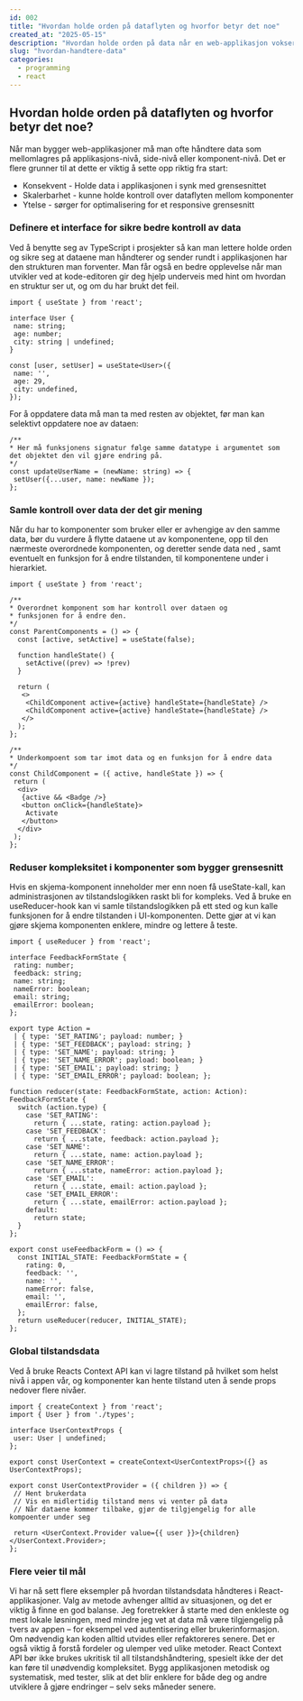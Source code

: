 ```yaml
---
id: 002
title: "Hvordan holde orden på dataflyten og hvorfor betyr det noe"
created_at: "2025-05-15"
description: "Hvordan holde orden på data når en web-applikasjon vokser"
slug: "hvordan-handtere-data"
categories: 
  - programming
  - react
---
```


## Hvordan holde orden på dataflyten og hvorfor betyr det noe?

Når man bygger web-applikasjoner må man ofte håndtere data som mellomlagres på applikasjons-nivå, side-nivå eller komponent-nivå. 
Det er flere grunner til at dette er viktig å sette opp riktig fra start:
- Konsekvent - Holde data i applikasjonen i synk med grensesnittet
- Skalerbarhet - kunne holde kontroll over dataflyten mellom komponenter
- Ytelse - sørger for optimalisering for et responsive grensesnitt

### Definere et interface for sikre bedre kontroll av data

Ved å benytte seg av TypeScript i prosjekter så kan man lettere holde orden og sikre seg at dataene man håndterer og sender rundt i 
applikasjonen har den strukturen man forventer. Man får også en bedre opplevelse når man utvikler ved at kode-editoren gir deg 
hjelp underveis med hint om hvordan en struktur ser ut, og om du har brukt det feil.

```tsx
import { useState } from 'react';

interface User {
 name: string;
 age: number;
 city: string | undefined;
}

const [user, setUser] = useState<User>({
 name: '',
 age: 29,
 city: undefined,
});
```

For å oppdatere data må man ta med resten av objektet, før man kan selektivt oppdatere noe av dataen:

```tsx
/**
* Her må funksjonens signatur følge samme datatype i argumentet som det objektet den vil gjøre endring på.
*/
const updateUserName = (newName: string) => {
 setUser({...user, name: newName });
};
```

### Samle kontroll over data der det gir mening

Når du har to komponenter som bruker eller er avhengige av den samme data, bør du vurdere å flytte dataene ut av komponentene, opp til den nærmeste overordnede komponenten, og deretter sende data ned , samt eventuelt en funksjon for å endre tilstanden, til komponentene under i hierarkiet.

```tsx
import { useState } from 'react';

/**
* Overordnet komponent som har kontroll over dataen og 
* funksjonen for å endre den.
*/
const ParentComponents = () => {
  const [active, setActive] = useState(false);

  function handleState() {
    setActive((prev) => !prev)
  }

  return (
   <>
	<ChildComponent active={active} handleState={handleState} />
    <ChildComponent active={active} handleState={handleState} />
   </>
  );
};

/**
* Underkompoent som tar imot data og en funksjon for å endre data
*/
const ChildComponent = ({ active, handleState }) => {
 return (
  <div>
   {active && <Badge />}
   <button onClick={handleState}>
    Activate
   </button>
  </div>
 );
};
```

### Reduser kompleksitet i komponenter som bygger grensesnitt

Hvis en skjema-komponent inneholder mer enn noen få useState-kall, kan administrasjonen av 
tilstandslogikken raskt bli for kompleks. Ved å bruke en useReducer-hook kan vi samle tilstandslogikken på ett 
sted og kun kalle funksjonen for å endre tilstanden i UI-komponenten. Dette gjør at vi kan gjøre skjema komponenten enklere, mindre og lettere å teste.

```tsx
import { useReducer } from 'react';

interface FeedbackFormState {
 rating: number;
 feedback: string;
 name: string;
 nameError: boolean;
 email: string;
 emailError: boolean;
};

export type Action =
 | { type: 'SET_RATING'; payload: number; }
 | { type: 'SET_FEEDBACK'; payload: string; }
 | { type: 'SET_NAME'; payload: string; }
 | { type: 'SET_NAME_ERROR'; payload: boolean; }
 | { type: 'SET_EMAIL'; payload: string; }
 | { type: 'SET_EMAIL_ERROR'; payload: boolean; };

function reducer(state: FeedbackFormState, action: Action): FeedbackFormState {
  switch (action.type) {
    case 'SET_RATING':
      return { ...state, rating: action.payload };
    case 'SET_FEEDBACK':
      return { ...state, feedback: action.payload };
    case 'SET_NAME':
      return { ...state, name: action.payload };
    case 'SET_NAME_ERROR':
      return { ...state, nameError: action.payload };
    case 'SET_EMAIL':
      return { ...state, email: action.payload };
    case 'SET_EMAIL_ERROR':
      return { ...state, emailError: action.payload };
    default:
      return state;
  }
};

export const useFeedbackForm = () => {
  const INITIAL_STATE: FeedbackFormState = {
    rating: 0,
    feedback: '',
    name: '',
    nameError: false,
    email: '',
    emailError: false,
  };
  return useReducer(reducer, INITIAL_STATE);
};
```

### Global tilstandsdata

Ved å bruke Reacts Context API kan vi lagre tilstand på hvilket som helst nivå i appen vår, og komponenter kan hente tilstand uten å sende props nedover flere nivåer.

```tsx
import { createContext } from 'react';
import { User } from './types';

interface UserContextProps {
 user: User | undefined;
};

export const UserContext = createContext<UserContextProps>({} as UserContextProps);

export const UserContextProvider = ({ children }) => {
 // Hent brukerdata
 // Vis en midlertidig tilstand mens vi venter på data
 // Når dataene kommer tilbake, gjør de tilgjengelig for alle kompoenter under seg

 return <UserContext.Provider value={{ user }}>{children}</UserContext.Provider>;
};
```

### Flere veier til mål

Vi har nå sett flere eksempler på hvordan tilstandsdata håndteres i React-applikasjoner. 
Valg av metode avhenger alltid av situasjonen, og det er viktig å finne en god balanse.
Jeg foretrekker å starte med den enkleste og mest lokale løsningen, med mindre jeg vet at data må 
være tilgjengelig på tvers av appen – for eksempel ved autentisering eller brukerinformasjon. 
Om nødvendig kan koden alltid utvides eller refaktoreres senere.
Det er også viktig å forstå fordeler og ulemper ved ulike metoder. React Context API bør ikke brukes ukritisk til all 
tilstandshåndtering, spesielt ikke der det kan føre til unødvendig kompleksitet. Bygg applikasjonen metodisk og systematisk, 
med tester, slik at det blir enklere for både deg og andre utviklere å gjøre endringer – selv seks måneder senere.